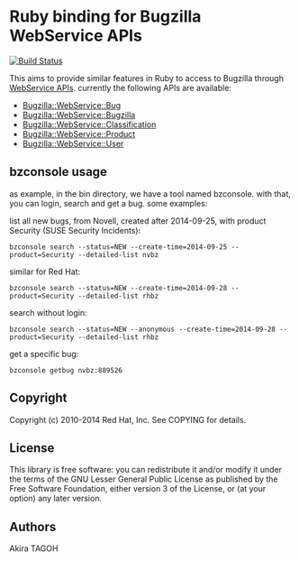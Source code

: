 # Ruby binding for Bugzilla WebService APIs #

[![Build
Status](https://travis-ci.org/vpereira/ruby-bugzilla.svg?branch=master)](https://travis-ci.org/vpereira/ruby-bugzilla)

This aims to provide similar features in Ruby to access to Bugzilla
through [WebService APIs](http://www.bugzilla.org/docs/tip/en/html/api/Bugzilla/webService.html). currently the following
APIs are available:

* [Bugzilla::WebService::Bug](http://www.bugzilla.org/docs/tip/en/html/api/Bugzilla/WebService/Bug.html)
* [Bugzilla::WebService::Bugzilla](http://www.bugzilla.org/docs/tip/en/html/api/Bugzilla/WebService/Bugzilla.html)
* [Bugzilla::WebService::Classification](http://www.bugzilla.org/docs/tip/en/html/api/Bugzilla/WebService/Classification.html)
* [Bugzilla::WebService::Product](http://www.bugzilla.org/docs/tip/en/html/api/Bugzilla/WebService/Product.html)
* [Bugzilla::WebService::User](http://www.bugzilla.org/docs/tip/en/html/api/Bugzilla/WebService/User.html)


## bzconsole usage ##

as example, in the bin directory, we have a tool named bzconsole. with that, you can login, search and get a bug. some examples:

list all new bugs, from Novell, created after 2014-09-25, with product Security (SUSE Security Incidents):

````
bzconsole search --status=NEW --create-time=2014-09-25 --product=Security --detailed-list nvbz
````

similar for Red Hat:

````
bzconsole search --status=NEW --create-time=2014-09-28 --product=Security --detailed-list rhbz
````

search without login:

````
bzconsole search --status=NEW --anonymous --create-time=2014-09-28 --product=Security --detailed-list rhbz
````

get a specific bug:

````
bzconsole getbug nvbz:889526
````

## Copyright ##

Copyright (c) 2010-2014 Red Hat, Inc. See COPYING for details.

## License ##

This library is free software: you can redistribute it and/or
modify it under the terms of the GNU Lesser General Public
License as published by the Free Software Foundation, either
version 3 of the License, or (at your option) any later version.

## Authors ##

Akira TAGOH
